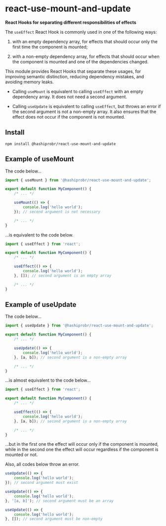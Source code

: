 react-use-mount-and-update
==========================

**React Hooks for separating different responsibilities of effects**

The `useEffect` React Hook is commonly used in one of the following ways:

1. with an empty dependency array, for effects that should occur only the first
   time the component is mounted;

2. with a non-empty dependency array, for effects that should occur when the
   component is mounted and one of the dependencies changed.

This module provides React Hooks that separate these usages, for improving
semantic distinction, reducing dependency mistakes, and avoiding memory leaks.

* Calling `useMount` is equivalent to calling `useEffect` with an empty
  dependency array. It does not need a second argument.

* Calling `useUpdate` is equivalent to calling `useEffect`, but throws an error
  if the second argument is not a non-empty array. It also ensures that the
  effect does not occur if the component is not mounted.


Install
-------

```
npm install @hashiprobr/react-use-mount-and-update
```


Example of useMount
-------------------

The code below...

``` js
import { useMount } from '@hashiprobr/react-use-mount-and-update';

export default function MyComponent() {
    /* ... */

    useMount(() => {
        console.log('hello world');
    }); // second argument is not necessary

    /* ... */
}
```

...is equivalent to the code below.

``` js
import { useEffect } from 'react';

export default function MyComponent() {
    /* ... */

    useEffect(() => {
        console.log('hello world');
    }, []); // second argument is an empty array

    /* ... */
}
```


Example of useUpdate
--------------------

The code below...

``` js
import { useUpdate } from '@hashiprobr/react-use-mount-and-update';

export default function MyComponent() {
    /* ... */

    useUpdate(() => {
        console.log('hello world');
    }, [a, b]); // second argument is a non-empty array

    /* ... */
}
```

...is almost equivalent to the code below...

``` js
import { useEffect } from 'react';

export default function MyComponent() {
    /* ... */

    useEffect(() => {
        console.log('hello world');
    }, [a, b]); // second argument is a non-empty array

    /* ... */
}
```

...but in the first one the effect will occur only if the component is mounted,
while in the second one the effect will occur regardless if the component is
mounted or not.

Also, all codes below throw an error.

``` js
useUpdate(() => {
    console.log('hello world');
}); // second argument must exist
```

``` js
useUpdate(() => {
    console.log('hello world');
}, '[a, b]'); // second argument must be an array
```

``` js
useUpdate(() => {
    console.log('hello world');
}, []); // second argument must be non-empty
```
